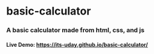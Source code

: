 # basic-calculator
### A basic calculator made from html, css, and js

#### Live Demo: https://its-uday.github.io/basic-calculator/
